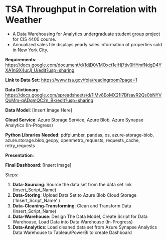 # TSA Throughput in Correlation with Weather
- A Data Warehousing for Analytics undergraduate student group project for CIS 4400 course.
- Annualized sales file displays yearly sales information of properties sold in New York City.

**Requirements**: https://docs.google.com/document/d/1djD0VMOxct1eiHj7tiv0HYmfNdgD4YXA1nGX4urJj_U/edit?usp=sharing

**Link to Data Set**: https://www.tsa.gov/foia/readingroom?page=1

**Data Dictionary**: https://docs.google.com/spreadsheets/d/1IMv8EoMX21I7BfsayR2Qs0bNYVQoMm-qADgmQC2n_Bk/edit?usp=sharing

**Data Model**: [Insert Image Here]

**Cloud Service**: Azure Storage Service, Azure Blob, Azure Synapse Analytics (In-Progress)

**Python Libraries Needed**: pdfplumber, pandas, os, azure-storage-blob, azure.storage.blob,geopy, openmetro_requests, requests_cache, retry_requests

**Presentation**:

**Final Dashboard**: [Insert Image]

Steps:
1. **Data-Sourcing**: Source the data set from the data set link (Insert_Script_Name)
2. **Data-Storing**: Upload Data Set to Azure Blob Cloud Storage ('Insert_Script_Name' )
3. **Data-Cleaning-Transforming**: Clean and Transform Data (Insert_Script_Name)
4. **Data-Warehouse**: Design The Data Model, Create Script for Data Warehouse, Load Data into Data Warehouse (In-Progress)
5. **Data-Analytics**: Load cleaned data set from Azure Synapse Analytics Data Warehouse to Tableau/PowerBi to create Dashboard

